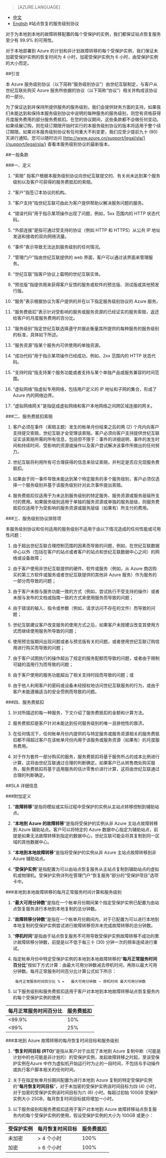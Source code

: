 <properties
	pageTitle=""
    description=""
    services=""
    documentationCenter=""
    authors=""
    manager=""
    editor=""
    tags=""/>

<tags ms.service="legal" ms.date="03/2016" wacn.date="03/2016" wacn.lang="cn"/>

> [AZURE.LANGUAGE]
- [中文](/support/sla/site-recovery/)
- [English](/support/sla/site-recovery-en/)
#站点恢复的服务级别协议

对于为本地到本地的故障转移配置的每个受保护的实例，我们都保证站点恢复服务至少有 99.9% 的可用性。

对于本地部署到 Azure 的计划和非计划故障转移的每个受保护实例，我们保证未加密受保护实例的恢复时间为 4 小时，加密受保护实例为 6 小时，由受保护实例的大小而定。


##引言
 

本 Azure 服务级别协议（以下简称“服务级别协议”）由世纪互联制定，与客户从世纪互联处购买 Azure 服务所依据的协议（以下简称“协议”）相关并构成该协议的一部分。

为了保证达到并保持所提供服务的服务级别，我们会提供财务方面的支持。如果我们未能达到和保持本服务级别协议中说明的每种服务的服务级别，则您有资格获得月度服务费用的部分服务费抵扣。在您的协议期间，这些条款都不会做任何变动。如果续展订购，则在续订期限开始时实行的本服务级别协议的版本将适用于整个续订期限。如果对本服务级别协议有任何重大不利变更，我们应至少提前九十 (90) 天进行通知。您可以随时访问 [http://www.azure.cn/support/legal/sla/](/support/legal/sla/) 查看本服务级别协议的最新版本。


##一般条款
 

###一、定义
 
1. “索赔” 指客户根据本服务级别协议向世纪互联提交的、有关尚未达到某个服务级别以及客户可获得的服务费抵扣的索赔。

2. “客户”指签订本协议的机构。

3. “客户支持”指世纪互联可由此为客户提供帮助以解决服务问题的服务。

4. “错误代码”用于指示某项操作出现了问题，例如，5xx 范围内的 HTTP 状态代码。

5. “外部连接”是指可通过受支持的协议（例如 HTTP 和 HTTPS）从公共 IP 地址发送和接收的双向网络流量。

6. “事件”表示导致无法达到服务级别的任何情况。

7. “管理门户”指由世纪互联提供的 web 界面，客户可以通过该界面来管理服务。

8. “世纪互联”指客户协议上载明的世纪互联实体。

9. “预览版”指提供用来获得客户反馈的服务或软件的预览版、测试版或其他预发行版。

10. “服务”表示根据协议为客户提供的并在以下指定服务级别协议的 Azure 服务。

11. “服务费抵扣”表示针对受影响的服务或服务资源的已经证实的服务索赔，返还给客户的月度服务费用的百分比。

12. “服务级别”指定世纪互联选择遵守并据此衡量其所提供的每种服务的服务级别的标准，具体如下所述。

13. “服务资源”指某个服务内可供使用的单独资源。

14. “成功代码”用于指示某项操作已经成功，例如，2xx 范围内的 HTTP 状态代码。

15. “支持时段”指支持某个服务功能或者支持与某个单独产品或服务兼容的时间范围。

16. “虚拟网络”指虚拟专用网络，包括用户定义的 IP 地址和子网的集合，形成了 Azure 内的网络边界。

17. “虚拟网络网关”是指促成虚拟网络和客户本地网络之间跨区域连接的网关。

###二、服务费抵扣索赔

1. 客户必须在事件（索赔主题）发生的帐单月份结束之后的两 (2) 个月内向客户支持提交索赔，世纪互联才会受理该索赔。客户必须向客户支持提供世纪互联证实该索赔所需的所有信息，包括但不限于：事件的详细说明、事件的发生时间和持续时间、受影响的资源或操作以及客户尝试解决该事件所做出的任何努力。

2. 世纪互联将利用所有可合理获得的信息来验证索赔，并判定是否应兑现服务费抵扣。

3. 如果由于同一事件导致未能达到某个特定服务的多个服务级别，客户必须仅选择一个服务级别并基于该服务级别针对此次事件提出索赔。

4. 服务费抵扣仅适用于为未达到服务级别的特定服务、服务资源或服务层级所支付的费用。如果服务级别适用于单独的服务资源或单独的服务层级，则服务费抵扣仅适用于为受影响的服务资源或服务层级（如果有）所支付的费用。

###三、服务级别协议排除项


本服务级别协议和任何适用的服务级别不适用于由以下情况造成的任何性能或可用性问题：

1. 由于超出世纪互联合理控制范围的因素而导致的问题，例如，在世纪互联数据中心以外（包括在客户的站点或者客户的站点和世纪互联数据中心之间）的网络或设备故障；

2. 由于客户使用非世纪互联提供的硬件、软件或服务（例如，从 Azure 商店购买的第三方软件或服务或者世纪互联提供的其他非 Azure 服务）作为服务的一部分而导致的问题；

3. 由于客户未按与服务功能一致的方式（例如，尝试执行不受支持的操作）或者未按与发布的文档或指南一致的方式来使用服务而导致的问题；

4. 由于错误的输入、指令或参数（例如，请求访问不存在的文件）而导致的问题；

5. 世纪互联建议客户改变服务的使用方式之后，如果客户未按建议改变其使用方式而继续使用服务所导致的问题；

6. 使用预览版期间出现问题或者与预览版有关的问题，或者使用世纪互联订购信用进行购买而导致的问题；

7. 由于客户试图执行的操作超出了规定的服务配额而导致的问题，或者由于限制可疑的滥用行为而导致的问题；

8. 由于客户使用的服务功能超出了相关支持时段而导致的问题；或

9. 由于他人利用客户的密码或设备未经授权地访问世纪互联服务的行为，或由于客户未能遵循适当的安全惯例而导致的问题。

###四、服务费抵扣

1. 针对所描述的每一种服务，下文介绍了服务费抵扣的金额和计算方法。

2. 服务费抵扣是客户针对未能达到任何服务级别的唯一且排他性的救济。

3. 在任何情况下，任何帐单月份内提供的与特定服务或服务资源相关的服务费抵扣都不得超过客户在该帐单月份内用于该服务或服务资源（如果有）的月度服务费用。

4. 对于作为套件一部分购买的服务，服务费抵扣将基于服务所占的成本比例进行计算，这将由世纪互联通过合理的判断确定。如果客户已从转售商处购买服务，服务费抵扣将基于适用服务的估计零售价进行计算，这将由世纪互联通过合理的判断确定。


##SLA 详细信息
 

###附加定义
1. “**故障转移**”是指将模拟或实际过程中受保护的实例从主站点转移控制到辅助站点。

2. “**本地到 Azure 的故障转移**”是指将受保护的实例从非 Azure 主站点故障转移到 Azure 辅助站点。客户可以将特定的 Azure 数据中心指定为辅助站点，前提是如果无法故障转移到指定的数据中心，世纪互联可能会将其复制到同一区域的其他数据中心。

3. “**本地到本地故障转移**”是指将受保护的实例从非 Azure 主站点故障转移到非 Azure 辅助站点。

4. “**受保护实例**”是指配置为可以由站点恢复服务从主站点复制到辅助站点的虚拟机或物理机。受保护实例详列在管理门户“恢复服务”部分的“受保护项目”选项卡中。

###本地到本地故障转移的每月正常服务时间计算和服务级别
1. “**最大可用分钟数**”是指在一个帐单月份期间某个指定受保护实例已配置为由站点恢复服务进行本地到本地复制的总分钟数。

2. “**故障转移分钟数**”是指在一个帐单月份期间内，对于已配置为可以进行本地到本地复制的受保护实例尝试进行故障转移但并未完成故障转移的总分钟数。

3. “**停机时间**”是指由于站点恢复服务不可用导致受保护实例故障转移不成功的累计故障转移分钟数，前提是以不低于每三十 (30) 分钟一次的频率连续进行重试。

4. 指定帐单月份中特定受保护实例的本地到本地故障转移的“**每月正常服务时间百分比**”按如下方式计算：由最大可用分钟数减去停机时间，再除以最大可用分钟数。每月正常服务时间百分比计算公式如下所示：

		每月正常服务时间百分比 % =   最大可用分钟数 − 停机时间 最大可用分钟数 

5. 以下服务级别和服务费抵扣适用于客户对本地到本地故障转移站点恢复服务内的每个受保护实例的使用：

每月正常服务时间百分比 | 服务费抵扣  
---|---  
<99.9% | 10%   
<99% | 25% 

###本地到 Azure 故障转移的每月恢复时间目标和服务级别
1. “**恢复时间目标 (RTO)**”是指从客户对于出现了本地到 Azure 复制中断（可能是计划中的也可能是非计划的）的受保护实例，发起故障转移之时起，至该受保护实例在Azure 中作为虚拟机开始运行时为止的一段时间，不包括与手动操作或执行客户脚本相关的任何时间。

2. 关于在指定帐单月份期间配置为进行本地到 Azure 复制的特定受保护实例的“**每月恢复时间目标**”，对于未加密的受保护实例该时间目标为四 (4) 小时，对于加密的受保护实例该时间目标为六 (6) 小时。每超过初始 100GB 受保护实例大小 25GB，每月恢复时间目标就将增加一小时。

3. 以下服务级别和服务费抵扣适用于客户对本地到 Azure 故障转移站点恢复服务内的每个受保护实例的使用，假设受保护实例的大小为 100GB 或更小：

受保护实例 | 每月恢复时间目标 | 服务费抵扣  
---|---|---  
未加密 | > 4 个小时 | 100%  
加密 | > 6 个小时 | 100% 

